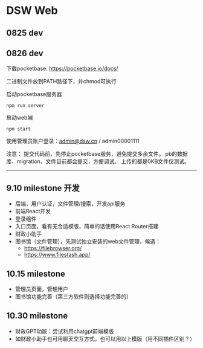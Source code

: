 # DSW Web

## 0825 dev
## 0826 dev

下载pocketbase: https://pocketbase.io/docs/

二进制文件放到PATH路径下，并chmod可执行

启动pocketbase服务器

```
npm run server
```

启动web端
```
npm start
```

使用管理员账户登录：admin@dsw.cn / admin00001111


注意：
提交代码前，先停止pocketbase服务，避免提交多余文件。
pb的数据库、migration、文件目前都会提交，方便调试。
上传的都是0KB文件仅测试。

----
## 9.10 milestone 开发

- 后端，用户认证，文件管理/搜索，开发api服务
- 前端React开发
- 登录组件
- 入口页面，看有无合适模版，简单的话使用React Router搭建
- 财政小助手
- 图书馆（文件管理），先测试独立安装的web文件管理，候选：
    - https://filebrowser.org/
    - https://www.filestash.app/


## 10.15 milestone

 - 管理员页面，管理用户
 - 图书馆功能完善（第三方软件则选择功能完善的）


## 10.30 milestone

 - 财政GPT功能：尝试利用chatgpt前端模版
 - 如财政小助手也可用聊天交互方式，也可以用以上模版（用不同插件区别？）
